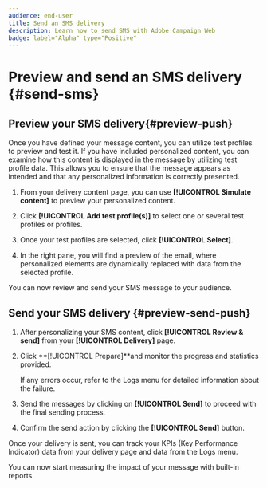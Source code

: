 ```yaml
---
audience: end-user
title: Send an SMS delivery
description: Learn how to send SMS with Adobe Campaign Web
badge: label="Alpha" type="Positive"
---
```

# Preview and send an SMS delivery {#send-sms}

## Preview your SMS delivery{#preview-push}

Once you have defined your message content, you can utilize test profiles to preview and test it. If you have included personalized content, you can examine how this content is displayed in the message by utilizing test profile data. This allows you to ensure that the message appears as intended and that any personalized information is correctly presented.

1. From your delivery content page, you can use **[!UICONTROL Simulate content]** to preview your personalized content.

1. Click **[!UICONTROL Add test profile(s)]** to select one or several test profiles or profiles.

1. Once your test profiles are selected, click **[!UICONTROL Select]**.

1. In the right pane, you will find a preview of the email, where personalized elements are dynamically replaced with data from the selected profile.

You can now review and send your SMS message to your audience.

## Send your SMS delivery {#preview-send-push}

1. After personalizing your SMS content, click **[!UICONTROL Review & send]** from your **[!UICONTROL Delivery]** page.

1. Click **[!UICONTROL Prepare]**and monitor the progress and statistics provided. 

    If any errors occur, refer to the Logs menu for detailed information about the failure.

1. Send the messages by clicking on **[!UICONTROL Send]** to proceed with the final sending process. 

1. Confirm the send action by clicking the **[!UICONTROL Send]** button.

Once your delivery is sent, you can track your KPIs (Key Performance Indicator) data from your delivery page and data from the Logs menu.

You can now start measuring the impact of your message with built-in reports.




